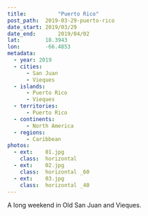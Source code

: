```yaml
---
title:			"Puerto Rico"
post_path:	2019-03-29-puerto-rico
date_start:	2019/03/29
date_end:		2019/04/02
lat:        18.3943
lon:        -66.4853
metadata:
  - year: 2019
  - cities:
      - San Juan
      - Vieques
  - islands:
      - Puerto Rico
      - Vieques
  - territories:
      - Puerto Rico
  - continents:
      - North America
  - regions:
      - Caribbean
photos:
  - ext:    01.jpg
    class:  horizontal
  - ext:    02.jpg
    class:  horizontal _60
  - ext:    03.jpg
    class:  horizontal _40
---
```

A long weekend in Old San Juan and Vieques.